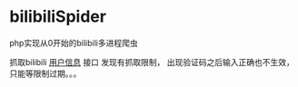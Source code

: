 # bilibiliSpider
php实现从0开始的bilibili多进程爬虫

抓取bilibili [用户信息](http://space.bilibili.com/ajax/member/GetInfo) 接口
发现有抓取限制， 出现验证码之后输入正确也不生效，只能等限制过期。。。